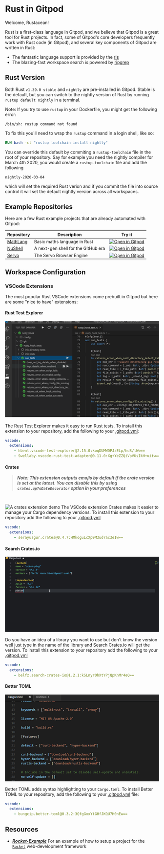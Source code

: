 # Rust in Gitpod

Welcome, Rustacean!

Rust is a first-class language in Gitpod, and we believe that Gitpod is a great tool for Rust projects. In fact, some of Gitpod's core developers frequently work with Rust code (in Gitpod), and several key components of Gitpod are written in Rust:

* The fantastic language support is provided by the [rls](https://github.com/rust-lang/rls)
* The blazing-fast workspace search is powered by [ripgrep](https://github.com/BurntSushi/ripgrep)

## Rust Version
Both Rust `v1.39.0 stable` and `nightly` are pre-installed in Gitpod. Stable is the default, but you can switch to the nightly version of Rust by running `rustup default nightly` in a terminal.

Note: If you try to use `rustup` in your Dockerfile, you might get the following error:

```
/bin/sh: rustup command not found
```

To fix this you'll need to wrap the `rustup` command in a login shell, like so:

```Dockerfile
RUN bash -cl "rustup toolchain install nightly"
```

You can override this default by commiting a `rustup-toolchain` file in the root of your repository. Say for example you need the nightly compiler for March 4th 2020, you would create a `rustup-toolchain` file and add the following 
```text
nightly-2020-03-04
```
which will set the required Rust verion and if you commit the file into source control it will set the default nightly version across all workspaces.

## Example Repositories

Here are a few Rust example projects that are already automated with Gitpod:

<div class="table-container">

| Repository  | Description  | Try it    |
|---------|------------|-----|
|[MathLang](https://github.com/JesterOrNot/mathlang) | Basic maths language in Rust | [![Open in Gitpod](https://gitpod.io/button/open-in-gitpod.svg)](https://gitpod.io/#https://github.com/JesterOrNot/MathLang) |
|[NuShell](https://github.com/nushell/nushell/) | A next-gen shell for the GitHub era | [![Open in Gitpod](https://gitpod.io/button/open-in-gitpod.svg)](https://gitpod.io/#https://github.com/nushell/nushell) |
|[Servo](https://github.com/servo/servo) | The Servo Browser Engine | [![Open in Gitpod](https://gitpod.io/button/open-in-gitpod.svg)](https://gitpod.io/#https://github.com/servo/servo)

</div>

## Workspace Configuration

### VSCode Extensions

The most popular Rust VSCode extensions come prebuilt in Gitpod but here are some "nice to have" extensions:

#### Rust Test Explorer
![Rust test explorer example](../images/rustTest.png)
<br>
<br>
The Rust Test Explorer makes it easy to run Rust tests. To install this extension to your repository, add the following to your [.gitpod.yml](https://www.gitpod.io/docs/41_config_gitpod_file/):
```yaml
vscode:
  extensions:
    - hbenl.vscode-test-explorer@2.15.0:koqDUMWDPJzELp/hdS/lWw==
    - Swellaby.vscode-rust-test-adapter@0.11.0:Xg+YeZZQiVpVUsIkH+uiiw==
```
#### Crates
> ***Note: This extension outputs emojis by default if the crate version is set at the latest. You can disable this by using `crates.upToDateDecorator` option in your preferences***
<br>

![A crates extension demo](../images/cratesDemo.gif)
The VSCode extension Crates makes it easier to manage your Cargo dependency versions. To install this extension to your repository add the following to your [.gitpod.yml](https://www.gitpod.io/docs/41_config_gitpod_file/)

```yaml
vscode:
  extensions:
    - serayuzgur.crates@0.4.7:HMkoguLcXp9M3ud7ac3eIw==
```
#### <p>Search Crates.io</p>
![An example of search crates.io extension](../images/searchCratesio.gif)

Do you have an idea of a library you want to use but don't know the version well just type in the name of the library and Search Crates.io will get the version. To install this extension to your repository add the following to your [.gitpod.yml](https://www.gitpod.io/docs/41_config_gitpod_file/)
```yaml
vscode:
  extensions:
    - belfz.search-crates-io@1.2.1:kSLnyrOhXtYPjQpKnMr4eQ==
```

#### Better TOML
![TOML Syntax highlighting example](../images/feature_syntax_highlight.png)

Better TOML adds syntax highlighting to your `Cargo.toml`. To install Better TOML to your repository, add the following to your [.gitpod.yml](https://www.gitpod.io/docs/41_config_gitpod_file/) file:
```yaml
vscode:
  extensions:
    - bungcip.better-toml@0.3.2:3QfgGxxYtGHfJKQU7H0nEw==
```

## Resources
* ***[Rocket-Example](https://www.gitpod.io/blog/docker-in-gitpod/)*** For an example of how to setup a project for the [`Rocket`](https://rocket.rs/) web-development framework
